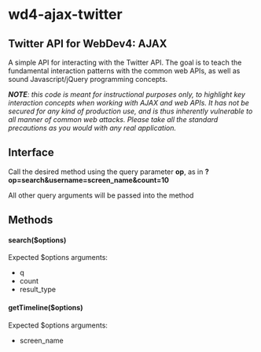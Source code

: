 wd4-ajax-twitter
================

Twitter API for WebDev4: AJAX
-----------------------------


A simple API for interacting with the Twitter API.  The goal is to teach the fundamental interaction patterns with the common web APIs, as well as sound Javascript/jQuery programming concepts.

***NOTE**: this code is meant for instructional purposes only, to highlight key interaction concepts when working with AJAX and web APIs.  It has not be secured for any kind of production use, and is thus inherently vulnerable to all manner of common web attacks.  Please take all the standard precautions as you would with any real application.*

## Interface

Call the desired method using the query parameter **op**, as in **?op=search&username=screen_name&count=10**

All other query arguments will be passed into the method

## Methods

#### search($options)

Expected $options arguments:

* q
* count
* result_type

#### getTimeline($options)

Expected $options arguments:

* screen_name


